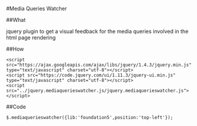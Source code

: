 #Media Queries Watcher

##What

jquery plugin to get a visual feedback for the media queries involved in the html page rendering

##How

	<script src="https://ajax.googleapis.com/ajax/libs/jquery/1.4.3/jquery.min.js" type="text/javascript" charset="utf-8"></script>
	<script src="https://code.jquery.com/ui/1.11.3/jquery-ui.min.js" type="text/javascript" charset="utf-8"></script>
    <script src="../jquery.mediaquerieswatcher.js/jquery.mediaquerieswatcher.js"></script>
        

##Code

	$.mediaquerieswatcher({lib:'foundation5',position:'top-left'});